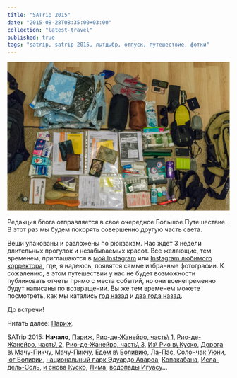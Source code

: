 ```yaml
---
title: "SATrip 2015"
date: "2015-08-28T08:35:00+03:00"
collection: "latest-travel"
published: true
tags: "satrip, satrip-2015, лытдыбр, отпуск, путешествие, фотки"
---
```


![](/images/travel/2015-09-satrip/start-packing.jpg "Содержимое рюкзаков")

Редакция блога отправляется в свое очередное Большое Путешествие. В этот раз мы будем покорять совершенно другую часть
света.

Вещи упакованы и разложены по рюкзакам. Нас ждет 3 недели длительных прогулок и незабываемых красот. Все желающие, тем
временем, приглашаются в [мой Instagram](http://instagram.com/dikmax) или [Instagram любимого
корректора](http://instagram.com/bred234), где, я надеюсь, появятся самые избранные фотографии. К сожалению, в этом
путешествии у нас не будет возможности публиковать отчеты прямо с места событий, но они всенепременно будут написаны
по возвращении. Вы же тем временем можете посмотреть, как мы катались [год назад][one] и [два года назад][two].

До встречи!

Читать далее: [Париж](/post/satrip-2015-paris/).

SATrip 2015:
**Начало**,
[Париж](/post/satrip-2015-paris/),
[Рио-де-Жанейро, часть\ 1](/post/satrip-2015-rio-1/),
[Рио-де-Жанейро, часть\ 2](/post/satrip-2015-rio-2/),
[Рио-де-Жанейро, часть\ 3](/post/satrip-2015-rio-3/),
[Из\ Рио в\ Куско](/post/satrip-2015-rio-to-cusco/),
[Дорога в\ Мачу-Пикчу](/post/satrip-2015-road-to-machu-picchu/),
[Мачу-Пикчу](/post/satrip-2015-machu-picchu/),
[Едем в\ Боливию](/post/satrip-2015-to-bolivia/),
[Ла-Пас](/post/satrip-2015-la-paz/),
[Солончак Уюни](/post/satrip-2015-uyuni-salt-flats/),
[юг Боливии](/post/satrip-2015-south-of-bolivia/),
[национальный парк Эдуардо Авароа](/post/satrip-2015-bolivia-national-park/),
[Копакабана](/post/satrip-2015-copacabana/),
[Исла-дель-Соль](/post/satrip-2015-isla-del-sol/),
[и снова Куско](/post/satrip-2015-cusco-again/),
[Лима](/post/satrip-2015-lima/),
[водопады Игуасу](/post/satrip-2015-iguazu-falls)...

[one]: /post/eurotrip-2014/
[two]: /post/eurotrip-2013/
